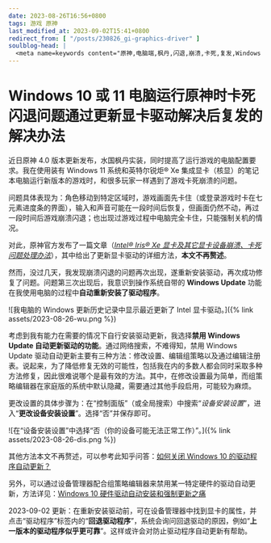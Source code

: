 ```yaml
---
date: 2023-08-26T16:56+0800
tags: 游戏 原神
last_modified_at: 2023-09-02T15:41+0800
redirect_from: [ "/posts/230826_gi-graphics-driver" ]
soulblog-head: |
  <meta name=keywords content="原神,电脑端,枫丹,闪退,崩溃,卡死,复发,Windows 10,Windows 11,原神,Intel Iris Xe,英特尔,锐炬,Xe,核显,集成显卡,驱动">
---
```


# Windows 10 或 11 电脑运行原神时卡死闪退问题通过更新显卡驱动解决后复发的解决办法

近日原神 4.0 版本更新发布，水国枫丹实装，同时提高了运行游戏的电脑配置要求。我在使用装有 Windows 11 系统和英特尔锐炬® Xe 集成显卡（核显）的笔记本电脑运行新版本的游戏时，和很多玩家一样遇到了游戏卡死崩溃的问题。


问题具体表现为：角色移动到特定区域时，游戏画面先卡住（或登录游戏时卡在七元素进度条的界面），输入和声音可能在一段时间后恢复，但画面仍然不动，再过一段时间后游戏崩溃闪退；也出现过游戏过程中电脑完全卡住，只能强制关机的情况。

对此，原神官方发布了一篇文章（[*Intel® Iris® Xe 显卡及其它显卡设备崩溃、卡死问题处理办法*](https://www.bilibili.com/read/cv25812764)），其中给出了更新显卡驱动的详细方法，**本文不再赘述**。

然而，没过几天，我发现崩溃闪退的问题再次出现，遂重新安装驱动，再次成功修复了问题。问题第三次出现后，我意识到操作系统自带的 **Windows Update** 功能在我使用电脑的过程中**自动重新安装了驱动程序**。

![我电脑的 Windows 更新历史记录中显示最近更新了 Intel 显卡驱动。]({% link assets/2023-08-26-wu.png %})

考虑到我有能力在需要的情况下自行安装驱动更新，我选择**禁用 Windows Update 自动更新驱动的功能**。通过网络搜索，不难得知，禁用 Windows Update 驱动自动更新主要有三种方法：修改设置、编辑组策略以及通过编辑注册表。说起来，为了降低修复无效的可能性，包括我在内的多数人都会同时采取多种方法修复，因此很难说哪个是最有效的方法。其中，在修改设置最为简单，而组策略编辑器在家庭版的系统中默认隐藏，需要通过其他手段启用，可能较为麻烦。

更改设置的具体步骤为：在“控制面版”（或全局搜索）中搜索“*设备安装设置*”，进入“**更改设备安装设置**”。选择“否”并保存即可。

![在“设备安装设置”中选择“否（你的设备可能无法正常工作）”。]({% link assets/2023-08-26-dis.png %})

其他方法本文不再赘述，可以参考此知乎问答：[如何关闭 Windows 10 的驱动程序自动更新？](https://www.zhihu.com/question/60040927)

另外，可以通过设备管理器配合组策略编辑器来禁用某一特定硬件的驱动自动更新，方法详见：[Windows 10 硬件驱动自动安装和强制更新之痛](https://zhuanlan.zhihu.com/p/432751320)

2023-09-02 更新：在重新安装驱动前，可在设备管理器中找到显卡的属性，并点击“驱动程序”标签内的“**回退驱动程序**”，系统会询问回退驱动的原因，例如“**上一版本的驱动程序似乎更可靠**”。这样或许会对防止驱动程序自动更新有帮助。
